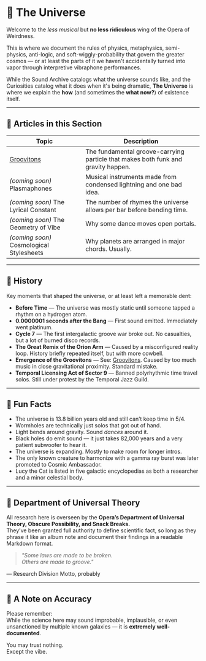 # 🌌 The Universe

Welcome to the *less musical* but **no less ridiculous** wing of the Opera of Weirdness.

This is where we document the rules of physics, metaphysics, semi-physics, anti-logic, and soft-wiggly-probability that govern the greater cosmos — or at least the parts of it we haven't accidentally turned into vapor through interpretive vibraphone performances.

While the Sound Archive catalogs what the universe sounds like, and the Curiosities catalog what it does when it's being dramatic, **The Universe** is where we explain the **how** (and sometimes the **what now?**) of existence itself.

---

## 📘 Articles in this Section

| Topic | Description |
|-------|-------------|
| [Groovitons](grooviton.md) | The fundamental groove-carrying particle that makes both funk and gravity happen. |
| *(coming soon)* Plasmaphones | Musical instruments made from condensed lightning and one bad idea. |
| *(coming soon)* The Lyrical Constant | The number of rhymes the universe allows per bar before bending time. |
| *(coming soon)* The Geometry of Vibe | Why some dance moves open portals. |
| *(coming soon)* Cosmological Stylesheets | Why planets are arranged in major chords. Usually. |

---

## 📜 History

Key moments that shaped the universe, or at least left a memorable dent:

- **Before Time** — The universe was mostly static until someone tapped a rhythm on a hydrogen atom.
- **0.0000001 seconds after the Bang** — First sound emitted. Immediately went platinum.
- **Cycle 7** — The first intergalactic groove war broke out. No casualties, but a lot of burned disco records.
- **The Great Remix of the Orion Arm** — Caused by a misconfigured reality loop. History briefly repeated itself, but with more cowbell.
- **Emergence of the Groovitons** — See: [Groovitons](grooviton.md). Caused by too much music in close gravitational proximity. Standard mistake.
- **Temporal Licensing Act of Sector 9** — Banned polyrhythmic time travel solos. Still under protest by the Temporal Jazz Guild.

---

## 🎲 Fun Facts

- The universe is 13.8 billion years old and still can’t keep time in 5/4.
- Wormholes are technically just solos that got out of hand.
- Light bends around gravity. Sound *dances* around it.
- Black holes do emit sound — it just takes 82,000 years and a very patient subwoofer to hear it.
- The universe is expanding. Mostly to make room for longer intros.
- The only known creature to harmonize with a gamma ray burst was later promoted to Cosmic Ambassador.
- Lucy the Cat is listed in five galactic encyclopedias as both a researcher and a minor celestial body.

---

## 🧪 Department of Universal Theory

All research here is overseen by the **Opera’s Department of Universal Theory, Obscure Possibility, and Snack Breaks.**  
They’ve been granted full authority to define scientific fact, so long as they phrase it like an album note and document their findings in a readable Markdown format.

> *"Some laws are made to be broken.  
Others are made to groove."*

— Research Division Motto, probably

---

## 🤖 A Note on Accuracy

Please remember:  
While the science here may sound improbable, implausible, or even unsanctioned by multiple known galaxies — it is **extremely well-documented**.

You may trust nothing.  
Except the vibe.
